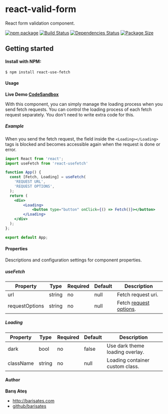 # react-valid-form
React form validation component.

[![npm package][npm-image]][npm-url]
[![Build Status][travis-image]][travis-url]
[![Dependencies Status][david-image]][david-url]
[![Package Size][bundlephobia-image]][bundlephobia-url]

## Getting started

#### Install with NPM:

```
$ npm install react-use-fetch
```

#### Usage

**Live Demo [CodeSandbox](https://codesandbox.io/s/react-use-fetch-uw68y "CodeSandbox")**

With this component, you can simply manage the loading process when you send fetch requests. You can control the loading process of each fetch request separately. You don't need to write extra code for this.

##### Example

When you send the fetch request, the field inside the ```<Loading></Loading>``` tags is blocked and becomes accessible again when the request is done or error.

```jsx
import React from 'react';
import useFetch from 'react-usefetch'

function App() {
  const [Fetch, Loading] = useFetch(
    'REQUEST URL',
    'REQUEST OPTIONS',
  );
  return (
	<div>
		<Loading>
			<button type="button" onClick={() => Fetch()}></button>
		</Loading>
	</div>
  );
};

export default App;
```

#### Properties

Descriptions and configuration settings for component properties.

##### useFetch

| Property | Type | Required | Default | Description |
|--------------------------|---------------------|----------|---------|-------------------------------------------------------------------------------------------------------------------------------------------------------------------------------------------------|
| url | string | no | null | Fetch request uri. |
| requestOptions | string | no | null | Fetch [request options](https://github.github.io/fetch/#options "request options"). |


##### Loading

| Property | Type | Required | Default | Description |
|--------------------------|---------------------|----------|---------|-------------------------------------------------------------------------------------------------------------------------------------------------------------------------------------------------|
| dark | bool | no | false | Use dark theme loading overlay. |
| className | string | no | null | Loading container custom class. |


#### Author

**Barış Ateş**
 - http://barisates.com
 - [github/barisates](https://github.com/barisates "github/barisates")

[npm-image]:https://img.shields.io/npm/v/react-use-fetch.svg
[npm-url]:https://www.npmjs.com/package/react-use-fetch
[travis-image]:https://travis-ci.org/barisates/react-use-fetch.svg?branch=master
[travis-url]:https://travis-ci.org/barisates/react-use-fetch
[david-image]:https://david-dm.org/barisates/react-use-fetch.svg
[david-url]:https://david-dm.org/barisates/react-use-fetch
[bundlephobia-image]:https://badgen.net/bundlephobia/minzip/react-use-fetch
[bundlephobia-url]:https://bundlephobia.com/result?p=react-use-fetch